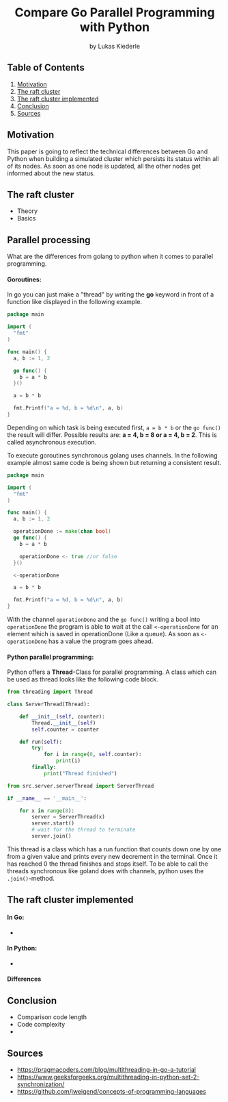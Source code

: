 <h1 align="center">Compare Go Parallel Programming with Python</h1>
<p align="center">by Lukas Kiederle</p>

## Table of Contents
1. [Motivation](#motivation)
2. [The raft cluster](#the-raft-cluster)
3. [The raft cluster implemented](#the-raft-cluster-implemented)
3. [Conclusion](#conclusion)
3. [Sources](#sources)

## Motivation
This paper is going to reflect the technical differences between
Go and Python when building a simulated cluster which persists its status
 within all of its nodes. As soon as one node is updated, all the other
 nodes get informed about the new status.


## The raft cluster
* Theory
* Basics

## Parallel processing
What are the differences from golang to python when it comes to
parallel programming.

#### Goroutines:
In go you can just make a "thread" by writing the **go** keyword
in front of a function like displayed in the following example.

``` go
package main

import (
  "fmt"
)

func main() {
  a, b := 1, 2

  go func() {
    b = a * b
  }()

  a = b * b

  fmt.Printf("a = %d, b = %d\n", a, b)
}
```
Depending on which task is being executed first, `a = b * b` or
the `go func()` the result will differ. Possible results are: 
**a = 4, b = 8 or a = 4, b = 2**.
This is called asynchronous execution.

To execute goroutines synchronous golang uses channels.
In the following example almost same code is being shown but returning 
a consistent result.

```go
package main

import (
  "fmt"
)

func main() {
  a, b := 1, 2

  operationDone := make(chan bool)
  go func() {
    b = a * b

    operationDone <- true //or false
  }()

  <-operationDone

  a = b * b

  fmt.Printf("a = %d, b = %d\n", a, b)
}
```
With the channel `operationDone` and the `go func()` writing a bool
into `operationDone` the program is able to wait at the call
`<-operationDone` for an element which is saved in operationDone
(Like a queue).
As soon as `<-operationDone` has a value the program goes ahead.

#### Python parallel programming:
Python offers a **Thread**-Class for parallel programming.
A class which can be used as thread looks like the following code block.

```python
from threading import Thread

class ServerThread(Thread):

    def __init__(self, counter):
        Thread.__init__(self)
        self.counter = counter

    def run(self):
        try:
            for i in range(0, self.counter):
                print(i)
        finally:
            print("Thread finished")
```
```python
from src.server.serverThread import ServerThread

if __name__ == '__main__':

    for x in range(8):
        server = ServerThread(x)
        server.start()
        # wait for the thread to terminate
        server.join()
```
This thread is a class which has a run function that counts down
one by one from a given value and prints every new
decrement in the terminal. Once it has reached 0 the thread
finishes and stops itself. To be able to call the threads synchronous
like goland does with channels, python uses the `.join()`-method.

## The raft cluster implemented

#### In Go:
* 

#### In Python:
*

#### Differences

## Conclusion
* Comparison code length
* Code complexity
* 

## Sources
* https://pragmacoders.com/blog/multithreading-in-go-a-tutorial
* https://www.geeksforgeeks.org/multithreading-in-python-set-2-synchronization/
* https://github.com/jweigend/concepts-of-programming-languages